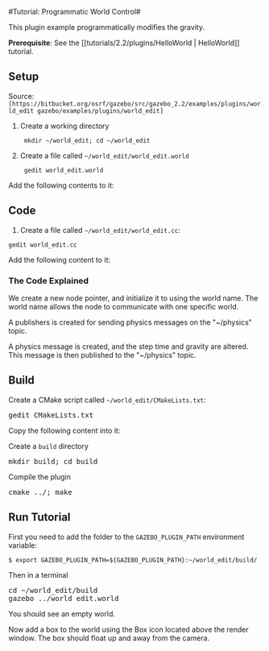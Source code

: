 #Tutorial: Programmatic World Control#

This plugin example programmatically modifies the gravity.

**Prerequisite**: See the [[tutorials/2.2/plugins/HelloWorld | HelloWorld]] tutorial.

## Setup
Source: `[https://bitbucket.org/osrf/gazebo/src/gazebo_2.2/examples/plugins/world_edit gazebo/examples/plugins/world_edit]`

1. Create a working directory

        mkdir ~/world_edit; cd ~/world_edit

1. Create a file called `~/world_edit/world_edit.world`

        gedit world_edit.world

Add the following contents to it:
<include src='http://bitbucket.org/osrf/gazebo/raw/gazebo_2.2/examples/plugins/world_edit/world_edit.world' />


## Code ##

1.  Create a file called `~/world_edit/world_edit.cc`:

~~~
gedit world_edit.cc
~~~

Add the following content to it:
<include from="/#include/" src='http://bitbucket.org/osrf/gazebo/raw/gazebo_2.2/examples/plugins/world_edit/world_edit.cc' />

### The Code Explained ###
<include from="/Create a new transport node/" to="/node.*Init/" src='http://bitbucket.org/osrf/gazebo/raw/gazebo_2.2/examples/plugins/world_edit/world_edit.cc' />

We create a new node pointer, and initialize it to using the world name. The world name allows the node to communicate with one specific world.
<include from="/Create a publisher/" to="/Advertise/" src='http://bitbucket.org/osrf/gazebo/raw/gazebo_2.2/examples/plugins/world_edit/world_edit.cc' />

A publishers is created for sending physics messages on the "~/physics" topic.
<include from="/physicsMsg/" to="/physicsPub.*Publish/" src='http://bitbucket.org/osrf/gazebo/raw/gazebo_2.2/examples/plugins/world_edit/world_edit.cc' />

A physics message is created, and the step time and gravity are altered. This message is then published to the "~/physics" topic.

## Build ##
Create a CMake script called `~/world_edit/CMakeLists.txt`:


<pre>
gedit CMakeLists.txt
</pre>

Copy the following content into it:
<include src='http://bitbucket.org/osrf/gazebo/raw/gazebo_2.2/examples/plugins/world_edit/CMakeLists.txt' />

Create a `build` directory

<pre>
mkdir build; cd build
</pre>

Compile the plugin

<pre>
cmake ../; make
</pre>

## Run Tutorial ##

First you need to add the folder to the `GAZEBO_PLUGIN_PATH` environment variable:

~~~
$ export GAZEBO_PLUGIN_PATH=${GAZEBO_PLUGIN_PATH}:~/world_edit/build/
~~~

Then in a terminal

<pre>
cd ~/world_edit/build
gazebo ../world_edit.world
</pre>

You should see an empty world.

Now add a box to the world using the Box icon located above the render window. The box should float up and away from the camera.
